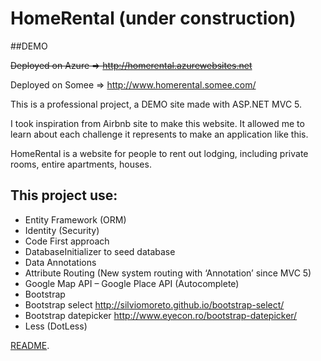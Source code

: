 # HomeRental (under construction)

##DEMO

<del>Deployed on Azure => <http://homerental.azurewebsites.net> </del>

Deployed on Somee => <http://www.homerental.somee.com/>

This is a professional project, a DEMO site made with ASP.NET MVC 5.

I took inspiration from Airbnb site to make this website. It allowed me to learn about each challenge it represents to make an application like this.

HomeRental is a website for people to rent out lodging, including private rooms, entire apartments, houses.

## This project use:
-	Entity Framework (ORM)
-	Identity (Security)
-	Code First approach
-	DatabaseInitializer to seed database
-	Data Annotations
-	Attribute Routing (New system routing with ‘Annotation’ since MVC 5)
-	Google Map API – Google Place API (Autocomplete)
-	Bootstrap
-	Bootstrap select http://silviomoreto.github.io/bootstrap-select/
-	Bootstrap datepicker http://www.eyecon.ro/bootstrap-datepicker/
-	Less (DotLess) 


[README](https://gitlab.com/amorel/homerental/tree/master).





